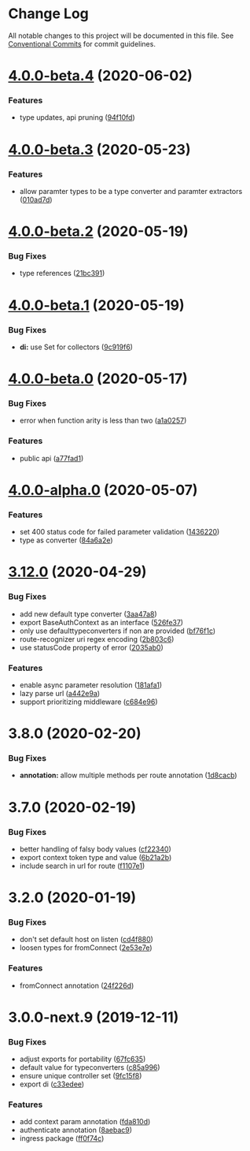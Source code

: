 # Change Log

All notable changes to this project will be documented in this file.
See [Conventional Commits](https://conventionalcommits.org) for commit guidelines.

# [4.0.0-beta.4](https://github.com/ingress/ingress/compare/ingress@4.0.0-beta.3...ingress@4.0.0-beta.4) (2020-06-02)


### Features

* type updates, api pruning ([94f10fd](https://github.com/ingress/ingress/commit/94f10fd930a0f35e5c3a40361cd224e93a427f85))





# [4.0.0-beta.3](https://github.com/ingress/ingress/compare/ingress@4.0.0-beta.2...ingress@4.0.0-beta.3) (2020-05-23)


### Features

* allow paramter types to be a type converter and paramter extractors ([010ad7d](https://github.com/ingress/ingress/commit/010ad7db075e121da8e0b9c3290fae95c6051b54))





# [4.0.0-beta.2](https://github.com/ingress/ingress/compare/ingress@4.0.0-beta.1...ingress@4.0.0-beta.2) (2020-05-19)


### Bug Fixes

* type references ([21bc391](https://github.com/ingress/ingress/commit/21bc3916c097dcd9186740198a795fb2bc695c38))





# [4.0.0-beta.1](https://github.com/ingress/ingress/compare/ingress@4.0.0-beta.0...ingress@4.0.0-beta.1) (2020-05-19)


### Bug Fixes

* **di:** use Set for collectors ([9c919f6](https://github.com/ingress/ingress/commit/9c919f6d40d4d68a383d536e46fd0b7c2130c998))





# [4.0.0-beta.0](https://github.com/ingress/ingress/compare/ingress@4.0.0-alpha.0...ingress@4.0.0-beta.0) (2020-05-17)


### Bug Fixes

* error when function arity is less than two ([a1a0257](https://github.com/ingress/ingress/commit/a1a025775066efec9a286188f9d98154161f8b24))


### Features

* public api ([a77fad1](https://github.com/ingress/ingress/commit/a77fad13d62ecc39cf4c7427325d144344106af5))





# [4.0.0-alpha.0](https://github.com/ingress/ingress/compare/ingress@3.12.0...ingress@4.0.0-alpha.0) (2020-05-07)


### Features

* set 400 status code for failed parameter validation ([1436220](https://github.com/ingress/ingress/commit/14362201e69d4c59bdaab3e183b727da27599dcb))
* type as converter ([84a6a2e](https://github.com/ingress/ingress/commit/84a6a2e8ef36d283a74d23d6242f7b7ac4f14037))





# [3.12.0](https://me.github.com/ingress/ingress/compare/ingress@3.2.0...ingress@3.12.0) (2020-04-29)


### Bug Fixes

* add new default type converter ([3aa47a8](https://me.github.com/ingress/ingress/commit/3aa47a826591818cb3aa6f80c44f47675980becf))
* export BaseAuthContext as an interface ([526fe37](https://me.github.com/ingress/ingress/commit/526fe3763bdc2f528b4449a6b414ce52ec9fdad8))
* only use defaulttypeconverters if non are provided ([bf76f1c](https://me.github.com/ingress/ingress/commit/bf76f1c29c4fb40c3c9799af2d6bbd90f336ccd8))
* route-recognizer uri regex encoding ([2b803c6](https://me.github.com/ingress/ingress/commit/2b803c6b42c65b0be0310b7ba37f2f995e7e6af9))
* use statusCode property of error ([2035ab0](https://me.github.com/ingress/ingress/commit/2035ab0363f951df90ab93d63d1a768252f11bdd))


### Features

* enable async parameter resolution ([181afa1](https://me.github.com/ingress/ingress/commit/181afa125f9a0482734648b869cda488b10c0a7c))
* lazy parse url ([a442e9a](https://me.github.com/ingress/ingress/commit/a442e9a7d663554f83dd9c8f0a14a959e3646c83))
* support prioritizing middleware ([c684e96](https://me.github.com/ingress/ingress/commit/c684e96c0d97ca8b439d9e1b399b2c76fd856347))



# 3.8.0 (2020-02-20)


### Bug Fixes

* **annotation:** allow multiple methods per route annotation ([1d8cacb](https://me.github.com/ingress/ingress/commit/1d8cacb726a8b42d6a6b3a16d1e3e3e746a9ccef))



# 3.7.0 (2020-02-19)


### Bug Fixes

* better handling of falsy body values ([cf22340](https://me.github.com/ingress/ingress/commit/cf22340cc42ce7b8a7fdd7274c5c34e23ceeee1c))
* export context token type and value ([6b21a2b](https://me.github.com/ingress/ingress/commit/6b21a2bc2d423c6a9d90f441b96fd7c358360f46))
* include search in url for route ([f1107e1](https://me.github.com/ingress/ingress/commit/f1107e1f5ca7d3cc97a52e035ef6cfcf9fbd2013))





# 3.2.0 (2020-01-19)


### Bug Fixes

* don't set default host on listen ([cd4f880](https://me.github.com/ingress/ingress/commit/cd4f88098fe7acd188b99920faa7e168c5efde44))
* loosen types for fromConnect ([2e53e7e](https://me.github.com/ingress/ingress/commit/2e53e7ea53474c347c101d52ac2b9c0c4e30a9f6))


### Features

* fromConnect annotation ([24f226d](https://me.github.com/ingress/ingress/commit/24f226d9e56ea694b333ae28d689802145df7227))



# 3.0.0-next.9 (2019-12-11)


### Bug Fixes

* adjust exports for portability ([67fc635](https://me.github.com/ingress/ingress/commit/67fc6359700439637df4ed070a5497b33b1a0991))
* default value for typeconverters ([c85a996](https://me.github.com/ingress/ingress/commit/c85a9966023f1e0c1289c4b790ccc167091f83c2))
* ensure unique controller set ([9fc15f8](https://me.github.com/ingress/ingress/commit/9fc15f8b849f267b4ea274864db83af0e7718e08))
* export di ([c33edee](https://me.github.com/ingress/ingress/commit/c33edeebc62485821f354285b23b8fe5a3297556))


### Features

* add context param annotation ([fda810d](https://me.github.com/ingress/ingress/commit/fda810dd7d7643a680b444ffe0764a68811febde))
* authenticate annotation ([8aebac9](https://me.github.com/ingress/ingress/commit/8aebac9c01dece209d8a53974f28891bc424b2ae))
* ingress package ([ff0f74c](https://me.github.com/ingress/ingress/commit/ff0f74c80ac59044db0a571e2a1c88a64f62e8fd))
